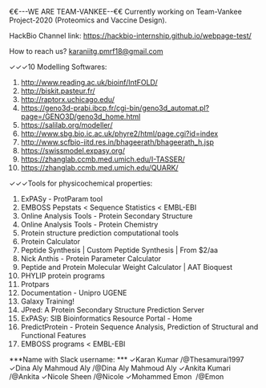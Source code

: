
€€---WE ARE TEAM-VANKEE--€€
Currently working on Team-Vankee Project-2020 (Proteomics and Vaccine Design).

HackBio Channel link: 
https://hackbio-internship.github.io/webpage-test/ 

How to reach us?
karaniitg.pmrf18@gmail.com

✓✓✓10 Modelling Softwares: 
1. http://www.reading.ac.uk/bioinf/IntFOLD/
2. http://biskit.pasteur.fr/
3. http://raptorx.uchicago.edu/
4. https://geno3d-prabi.ibcp.fr/cgi-bin/geno3d_automat.pl?page=/GENO3D/geno3d_home.html
5. https://salilab.org/modeller/
6. http://www.sbg.bio.ic.ac.uk/phyre2/html/page.cgi?id=index
7. http://www.scfbio-iitd.res.in/bhageerath/bhageerath_h.jsp
8. https://swissmodel.expasy.org/
9. https://zhanglab.ccmb.med.umich.edu/I-TASSER/
10. https://zhanglab.ccmb.med.umich.edu/QUARK/

✓✓✓Tools for physicochemical properties:
1. ExPASy - ProtParam tool
2. EMBOSS Pepstats < Sequence Statistics < EMBL-EBI
3. Online Analysis Tools - Protein Secondary Structure
4. Online Analysis Tools - Protein Chemistry
5. Protein structure prediction computational tools
6. Protein Calculator
7. Peptide Synthesis | Custom Peptide Synthesis | From $2/aa
8. Nick Anthis - Protein Parameter Calculator
9. Peptide and Protein Molecular Weight Calculator | AAT Bioquest
10. PHYLIP protein programs
11. Protpars
12. Documentation - Unipro UGENE
13. Galaxy Training!
14. JPred: A Protein Secondary Structure Prediction Server
15. ExPASy: SIB Bioinformatics Resource Portal - Home
16. PredictProtein - Protein Sequence Analysis, Prediction of Structural and Functional
Features
17. EMBOSS programs < EMBL-EBI


***Name with Slack username: ***
✓Karan Kumar /@Thesamurai1997
✓Dina Aly Mahmoud Aly /@Dina Aly Mahmoud Aly
✓Ankita Kumari  /@Ankita
✓Nicole Sheen /@Nicole
✓Mohammed Emon  /@Emon

